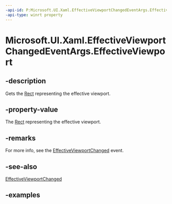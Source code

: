 ```yaml
---
-api-id: P:Microsoft.UI.Xaml.EffectiveViewportChangedEventArgs.EffectiveViewport
-api-type: winrt property
---
```


<!-- Property syntax.
public Rect EffectiveViewport { get; }
-->

# Microsoft.UI.Xaml.EffectiveViewportChangedEventArgs.EffectiveViewport

## -description

Gets the [Rect](/uwp/api/windows.foundation.rect) representing the effective viewport.

## -property-value

The [Rect](/uwp/api/windows.foundation.rect) representing the effective viewport.

## -remarks

For more info, see the [EffectiveViewportChanged](frameworkelement_effectiveviewportchanged.md) event.

## -see-also

[EffectiveViewportChanged](frameworkelement_effectiveviewportchanged.md)

## -examples
